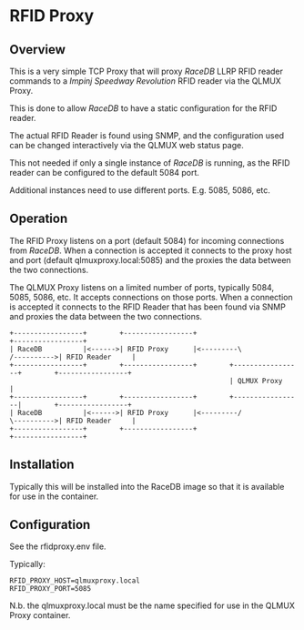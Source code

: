 # RFID Proxy

## Overview
This is a very simple TCP Proxy that will proxy *RaceDB* LLRP RFID reader commands to a *Impinj Speedway Revolution* RFID reader
via the QLMUX Proxy.

This is done to allow *RaceDB* to have a static configuration for the RFID reader.

The actual RFID Reader is found using SNMP, and the configuration used can be changed interactively
via the QLMUX web status page.

This not needed if only a single instance of *RaceDB* is running, as the RFID reader can be configured
to the default 5084 port.

Additional instances need to use different ports. E.g. 5085, 5086, etc.

## Operation

The RFID Proxy listens on a port (default 5084) for incoming connections from *RaceDB*. 
When a connection is accepted it connects to the proxy host and port (default qlmuxproxy.local:5085)
and the proxies the data between the two connections.

The QLMUX Proxy listens on a limited number of ports, typically 5084, 5085, 5086, etc. It accepts
connections on those ports. When a connection is accepted it connects to the RFID Reader that has
been found via SNMP and proxies the data between the two connections.
```
+-----------------+        +-----------------+                                   +-----------------+
| RaceDB          |<------>| RFID Proxy      |<---------\            /---------->| RFID Reader     |
+-----------------+        +-----------------+        +-----------------+        +-----------------+
                                                      | QLMUX Proxy     |
+-----------------+        +-----------------+        +-----------------|        +-----------------+
| RaceDB          |<------>| RFID Proxy      |<---------/            \---------->| RFID Reader     |
+-----------------+        +-----------------+                                   +-----------------+

```

## Installation
Typically this will be installed into the RaceDB image so that it is available for use in the container.

## Configuration
See the rfidproxy.env file.

Typically:
```
RFID_PROXY_HOST=qlmuxproxy.local
RFID_PROXY_PORT=5085
```

N.b. the qlmuxproxy.local must be the name specified for use in the QLMUX Proxy container.

